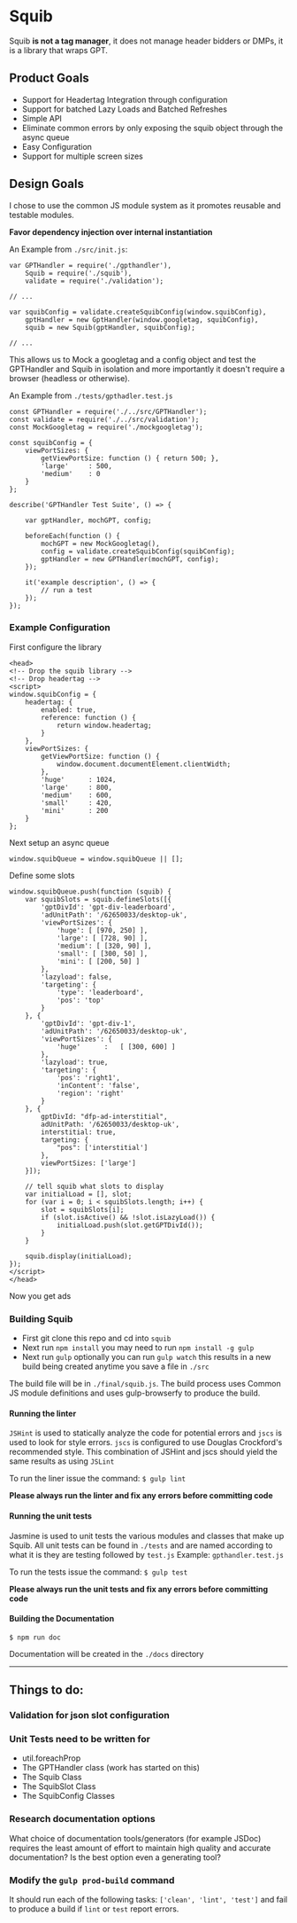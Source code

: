 # Squib

Squib **is not a tag manager**, it does not manage header bidders or DMPs, it is a library that wraps GPT.

## Product Goals

 - Support for Headertag Integration through configuration
 - Support for batched Lazy Loads and Batched Refreshes
 - Simple API
 - Eliminate common errors by only exposing the squib object through the async queue
 - Easy Configuration
 - Support for multiple screen sizes

## Design Goals

I chose to use the common JS module system as it promotes reusable and testable modules.

**Favor dependency injection over internal instantiation**

An Example from `./src/init.js`:

```
var GPTHandler = require('./gpthandler'),
    Squib = require('./squib'),
    validate = require('./validation');

// ...

var squibConfig = validate.createSquibConfig(window.squibConfig),
    gptHandler = new GptHandler(window.googletag, squibConfig),
    squib = new Squib(gptHandler, squibConfig);

// ...
```

This allows us to Mock a googletag and a config object and test the GPTHandler and Squib in
isolation and more importantly it doesn't require a browser (headless or otherwise).

An Example from `./tests/gpthadler.test.js`

```
const GPTHandler = require('./../src/GPTHandler');
const validate = require('./../src/validation');
const MockGoogletag = require('./mockgoogletag');

const squibConfig = {
    viewPortSizes: {
        getViewPortSize: function () { return 500; },
        'large'     : 500,
        'medium'    : 0
    }
};

describe('GPTHandler Test Suite', () => {

    var gptHandler, mochGPT, config;

    beforeEach(function () {
        mochGPT = new MockGoogletag(),
        config = validate.createSquibConfig(squibConfig);
        gptHandler = new GPTHandler(mochGPT, config);
    });

    it('example description', () => {
        // run a test
    });
});
```

### Example Configuration

First configure the library

```
<head>
<!-- Drop the squib library -->
<!-- Drop headertag -->
<script>
window.squibConfig = {
    headertag: {
        enabled: true,
        reference: function () {
            return window.headertag;
        }
    },
    viewPortSizes: {
        getViewPortSize: function () {
            window.document.documentElement.clientWidth;
        },
        'huge'      : 1024,
        'large'     : 800,
        'medium'    : 600,
        'small'     : 420,
        'mini'      : 200
    }
};
```

Next setup an async queue

```
window.squibQueue = window.squibQueue || [];
```

Define some slots

```
window.squibQueue.push(function (squib) {
    var squibSlots = squib.defineSlots([{
        'gptDivId': 'gpt-div-leaderboard',
        'adUnitPath': '/62650033/desktop-uk',
        'viewPortSizes': {
            'huge': [ [970, 250] ],
            'large': [ [728, 90] ],
            'medium': [ [320, 90] ],
            'small': [ [300, 50] ],
            'mini': [ [200, 50] ]
        },
        'lazyload': false,
        'targeting': {
            'type': 'leaderboard',
            'pos': 'top'
        }
    }, {
        'gptDivId': 'gpt-div-1',
        'adUnitPath': '/62650033/desktop-uk',
        'viewPortSizes': {
            'huge'      :   [ [300, 600] ]
        },
        'lazyload': true,
        'targeting': {
            'pos': 'right1',
            'inContent': 'false',
            'region': 'right'
        }
    }, {
        gptDivId: "dfp-ad-interstitial",
        adUnitPath: '/62650033/desktop-uk',
        interstitial: true,
        targeting: {
            "pos": ['interstitial']
        },
        viewPortSizes: ['large']
    }]);

    // tell squib what slots to display
    var initialLoad = [], slot;
    for (var i = 0; i < squibSlots.length; i++) {
        slot = squibSlots[i];
        if (slot.isActive() && !slot.isLazyLoad()) {
            initialLoad.push(slot.getGPTDivId());
        }
    }

    squib.display(initialLoad);
});
</script>
</head>
```

Now you get ads

### Building Squib

 - First git clone this repo and cd into `squib`
 - Next run `npm install` you may need to run `npm install -g gulp`
 - Next run `gulp` optionally you can run `gulp watch` this results in a new build being created
 anytime you save a file in `./src`

The build file will be in `./final/squib.js`. The build process uses Common JS module definitions
and uses gulp-browserfy to produce the build.

#### Running the linter

`JSHint` is used to statically analyze the code for potential errors and `jscs` is used to look for style errors.
`jscs` is configured to use Douglas Crockford's recommended style. This combination of JSHint and jscs
should yield the same results as using `JSLint`

To run the liner issue the command: `$ gulp lint`

**Please always run the linter and fix any errors before committing code**

#### Running the unit tests

Jasmine is used to unit tests the various modules and classes that make up Squib. All unit tests can be found in `./tests` and
are named according to what it is they are testing followed by `test.js` Example: `gpthandler.test.js`

To run the tests issue the command: `$ gulp test`

**Please always run the unit tests and fix any errors before committing code**

#### Building the Documentation

`$ npm run doc`

Documentation will be created in the `./docs` directory

---

## Things to do:

### Validation for json slot configuration

### Unit Tests need to be written for

- util.foreachProp
- The GPTHandler class (work has started on this)
- The Squib Class
- The SquibSlot Class
- The SquibConfig Classes

### Research documentation options

What choice of documentation tools/generators (for example JSDoc) requires the least amount of effort to
maintain high quality and accurate documentation? Is the best option even a generating tool?

### Modify the `gulp prod-build` command

It should run each of the following tasks: `['clean', 'lint', 'test']` and fail to produce
a build if `lint` or `test` report errors.
